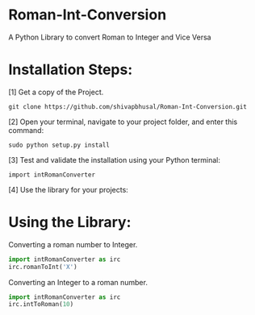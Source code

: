 # Roman-Int-Conversion
A Python Library to convert Roman to Integer and Vice Versa

# Installation Steps:

[1] Get a copy of the Project. 

```shell
git clone https://github.com/shivapbhusal/Roman-Int-Conversion.git
```

[2] Open your terminal, navigate to your project folder, and enter this command: 

```shell
sudo python setup.py install
```

[3] Test and validate the installation using your Python terminal: 

```shell
import intRomanConverter
```

[4] Use the library for your projects: 

# Using the Library: 

Converting a roman number to Integer.

```python 
import intRomanConverter as irc
irc.romanToInt('X')
```
Converting an Integer to a roman number.

```python 
import intRomanConverter as irc
irc.intToRoman(10)
```

